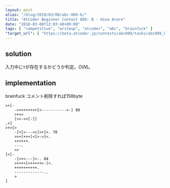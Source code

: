 ```yaml
---
layout: post
alias: "/blog/2018/03/08/abc-089-b/"
title: "AtCoder Beginner Contest 089: B - Hina Arare"
date: "2018-03-08T12:03:40+09:00"
tags: [ "competitive", "writeup", "atcoder", "abc", "brainfuck" ]
"target_url": [ "https://beta.atcoder.jp/contests/abc089/tasks/abc089_b" ]
---
```


## solution

入力中に`Y`が存在するかどうか判定。$O(N)$。

## implementation

brainfuck コメント削除すれば$158$byte

``` brainfuck
>+[-
    ->++++++++[<----------->-] 89
    >+<<
    [>>-<<[-]]
,+]
>+>[>
    -[+[>---<<]>+]>. 70
    >>+[+>+[<]>->]<.
    ++++++.
    ---.
    >>
]<[-
    -[>+<---]>-. 84
    >++++[<+++++>-]<.
    ++++++++++.
    -------------..
    >
]
```
